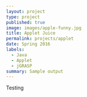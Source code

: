 ```yaml
---
layout: project
type: project
published: true
image: images/apple-funny.jpg
title: Applet Juice
permalink: projects/applet
date: Spring 2016
labels:
  - Java
  - Applet
  - jGRASP
summary: Sample output
---
```


Testing
